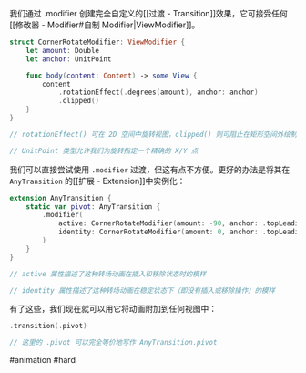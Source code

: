 我们通过 .modifier 创建完全自定义的[[过渡 - Transition]]效果，它可接受任何 [[修改器 - Modifier#自制 Modifier|ViewModifier]]。

```swift
struct CornerRotateModifier: ViewModifier {
    let amount: Double
    let anchor: UnitPoint

    func body(content: Content) -> some View {
        content
            .rotationEffect(.degrees(amount), anchor: anchor)
            .clipped()
    }
}

// rotationEffect() 可在 2D 空间中旋转视图，clipped() 则可阻止在矩形空间外绘制视图

// UnitPoint 类型允许我们为旋转指定一个精确的 X/Y 点
```

我们可以直接尝试使用 `.modifier` 过渡，但这有点不方便。更好的办法是将其在 `AnyTransition` 的[[扩展 - Extension]]中实例化：

```swift
extension AnyTransition {
    static var pivot: AnyTransition {
        .modifier(
            active: CornerRotateModifier(amount: -90, anchor: .topLeading),
            identity: CornerRotateModifier(amount: 0, anchor: .topLeading)
        )
    }
}

// active 属性描述了这种转场动画在插入和移除状态时的模样

// identity 属性描述了这种转场动画在稳定状态下（即没有插入或移除操作）的模样
```

有了这些，我们现在就可以用它将动画附加到任何视图中：

```swift
.transition(.pivot)

// 这里的 .pivot 可以完全等价地写作 AnyTransition.pivot
```

#animation #hard 